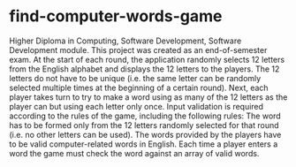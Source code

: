 # find-computer-words-game
Higher Diploma in Computing, Software Development, Software Development module.
This project was created as an end-of-semester exam.
At the start of each round, the application randomly selects 12 letters from the 
English alphabet and displays the 12 letters to the players.
The 12 letters do not have to be unique (i.e. the same letter can be randomly 
selected multiple times at the beginning of a certain round).
Next, each player takes turn to try to make a word using as many of the 12 letters as the player can 
but using each letter only once. 
Input validation is required according to the rules of the game, including the following rules:
The word has to be formed only from the 12 letters randomly selected for that round (i.e. no 
other letters can be used).
The words provided by the players have to be valid computer-related words in English. Each 
time a player enters a word the game must check the word against an array of valid words.
